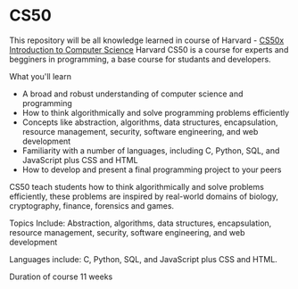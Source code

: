 # CS50
This repository will be all knowledge learned in course of Harvard - [CS50x Introduction to Computer Science](https://pll.harvard.edu/course/cs50-introduction-computer-science)
Harvard CS50 is a course for experts and begginers in programming, a base course for studants and developers.

What you'll learn

- A broad and robust understanding of computer science and programming
- How to think algorithmically and solve programming problems efficiently
- Concepts like abstraction, algorithms, data structures, encapsulation, resource management, security, software engineering, and web development
- Familiarity with a number of languages, including C, Python, SQL, and JavaScript plus CSS and HTML
- How to develop and present a final programming project to your peers

CS50 teach students how to think algorithmically and solve problems efficiently, these problems are inspired by real-world domains of biology, cryptography, finance, forensics and games.

Topics Include:
Abstraction, algorithms, data structures, encapsulation, resource management, security, software engineering, and web development

Languages include:
C, Python, SQL, and JavaScript plus CSS and HTML.

Duration of course 11 weeks
